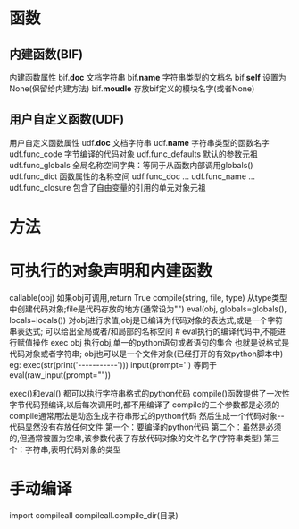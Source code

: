 # 函数

## 内建函数(BIF)
内建函数属性
bif.__doc__     文档字符串
bif.__name__    字符串类型的文档名
bif.__self__    设置为None(保留给内建方法)
bif.__moudle__  存放bif定义的模块名字(或者None)

## 用户自定义函数(UDF)
用户自定义函数属性
udf.__doc__     文档字符串
udf.__name__    字符串类型的函数名字
udf.func_code   字节编译的代码对象
udf.func_defaults   默认的参数元祖
udf.func_globals    全局名称空间字典：等同于从函数内部调用globals()
udf.func_dict   函数属性的名称空间
udf.func_doc    ...
udf.func_name   ...
udf.func_closure    包含了自由变量的引用的单元对象元祖

# 方法

# 可执行的对象声明和内建函数
callable(obj)       如果obj可调用,return True
compile(string, file, type)     从type类型中创建代码对象;file是代码存放的地方(通常设为"")
eval(obj, globals=globals(), locals=locals())
    对obj进行求值,obj是已编译为代码对象的表达式,或是一个字符串表达式;
    可以给出全局或者/和局部的名称空间       # eval执行的编译代码中,不能进行赋值操作
exec obj
    执行obj,单一的python语句或者语句的集合
    也就是说格式是代码对象或者字符串;
    obj也可以是一个文件对象(已经打开的有效python脚本中)
    eg: exec(str(print('-----------')))
input(prompt='')    等同于eval(raw_input(prompt=""))

exec()和eval() 都可以执行字符串格式的python代码
compile()函数提供了一次性字节代码预编译,以后每次调用时,都不用编译了
compile的三个参数都是必须的
    compile通常用法是动态生成字符串形式的python代码
        然后生成一个代码对象--代码显然没有存放任何文件
    第一个：要编译的python代码
    第二个：虽然是必须的,但通常被置为空串,该参数代表了存放代码对象的文件名字(字符串类型)
    第三个：字符串,表明代码对象的类型

# 手动编译
import compileall
compileall.compile_dir(目录)